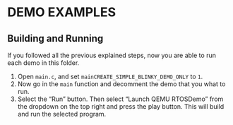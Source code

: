 # DEMO EXAMPLES

## Building and Running
If you followed all the previous explained steps, now you are able to run each demo in this folder.
1. Open `main.c`, and set `mainCREATE_SIMPLE_BLINKY_DEMO_ONLY` to `1`.
2. Now go in the `main` function and decomment the demo that you what to run.
3. Select the “Run” button. Then select “Launch QEMU RTOSDemo” from the dropdown on the top right and press the play button. This will build and run the selected program.
